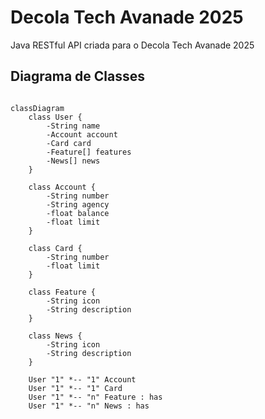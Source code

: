 # Decola Tech Avanade 2025
Java RESTful API criada para o Decola Tech Avanade 2025

## Diagrama de Classes

```mermaid

classDiagram
    class User {
        -String name
        -Account account
        -Card card
        -Feature[] features
        -News[] news
    }

    class Account {
        -String number
        -String agency
        -float balance
        -float limit
    }

    class Card {
        -String number
        -float limit
    }

    class Feature {
        -String icon
        -String description
    }

    class News {
        -String icon
        -String description
    }

    User "1" *-- "1" Account
    User "1" *-- "1" Card
    User "1" *-- "n" Feature : has
    User "1" *-- "n" News : has
```